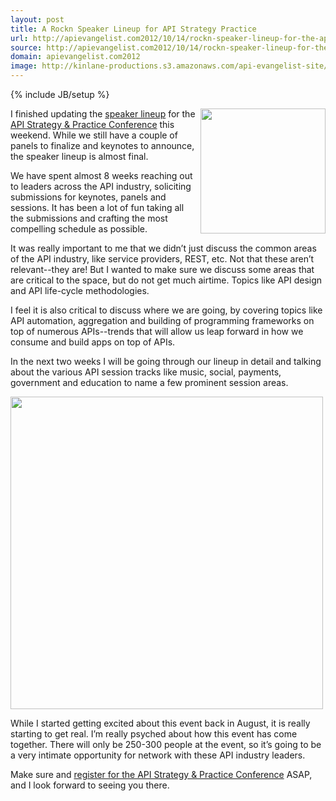 ```yaml
---
layout: post
title: A Rockn Speaker Lineup for API Strategy Practice
url: http://apievangelist.com2012/10/14/rockn-speaker-lineup-for-the-api-strategy--practice-conference/
source: http://apievangelist.com2012/10/14/rockn-speaker-lineup-for-the-api-strategy--practice-conference/
domain: apievangelist.com2012
image: http://kinlane-productions.s3.amazonaws.com/api-evangelist-site/blog/api-strategy-practice-event.png
---
```

{% include JB/setup %}<p>
     <a title="API Strategy &amp; Practice Conference" href="http://www.apistrategyconference.com/"><img src="http://www.apistrategyconference.com/images/api-strategy-conference-logo.png"  width="200" align="right" /></a>
</p>
<p>
     I finished updating the <a title="speaker linup" href="http://www.apistrategyconference.com/speakers.php">speaker lineup</a> for the <a title="API Strategy &amp; Practice Conference" href="http://www.apistrategyconference.com/">API Strategy &amp; Practice Conference</a> this weekend. While we still have a couple of panels to finalize and keynotes to announce, the speaker lineup is almost final.
</p>
<p>
     We have spent almost 8 weeks reaching out to leaders across the API industry, soliciting submissions for keynotes, panels and sessions. It has been a lot of fun taking all the submissions and crafting the most compelling schedule as possible.
</p>
<p>
     It was really important to me that we didn’t just discuss the common areas of the API industry, like service providers, REST, etc. Not that these aren’t relevant--they are! But I wanted to make sure we discuss some areas that are critical to the space, but do not get much airtime. Topics like API design and API life-cycle methodologies.
</p>
<p>
     I feel it is also critical to discuss where we are going, by covering topics like API automation, aggregation and building of programming frameworks on top of numerous APIs--trends that will allow us leap forward in how we consume and build apps on top of APIs.
</p>
<p>
     In the next two weeks I will be going through our lineup in detail and talking about the various API session tracks like music, social, payments, government and education to name a few prominent session areas.
</p>
<p>
     <a title="API Strategy &amp; Practice Conference" href="http://www.apistrategyconference.com/"><img src="https://s3.amazonaws.com/kinlane-productions/events/api-strategy-practice-conference/api-strategy-home-1.png"  width="500" /></a>
</p>
<p>
     While I started getting excited about this event back in August, it is really starting to get real. I’m really psyched about how this event has come together. There will only be 250-300 people at the event, so it’s going to be a very intimate opportunity for network with these API industry leaders.
</p>
<p>
     Make sure and <a title="register for the API Strategy &amp; Practice Conference" href="http://www.apistrategyconference.com/register.php">register for the API Strategy &amp; Practice Conference</a> ASAP, and I look forward to seeing you there.
</p>
